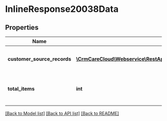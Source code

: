 # InlineResponse20038Data

## Properties
Name | Type | Description | Notes
------------ | ------------- | ------------- | -------------
**customer_source_records** | [**\CrmCareCloud\Webservice\RestApi\Client\Model\CustomerSourceRecord[]**](CustomerSourceRecord.md) | List of the customer source records | [optional] 
**total_items** | **int** | Count of all found customer source records | [optional] 

[[Back to Model list]](../../README.md#documentation-for-models) [[Back to API list]](../../README.md#documentation-for-api-endpoints) [[Back to README]](../../README.md)

